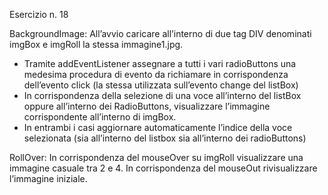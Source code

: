 Esercizio n. 18  

BackgroundImage: All’avvio caricare all’interno di due tag DIV denominati imgBox e imgRoll la stessa immagine1.jpg.

- Tramite addEventListener assegnare a tutti i vari radioButtons una medesima procedura di evento da richiamare in corrispondenza dell’evento click (la stessa utilizzata sull’evento change del listBox)
- In corrispondenza della selezione di una voce all’interno del listBox oppure all’interno dei RadioButtons, visualizzare l’immagine corrispondente all’interno di imgBox.
-	In entrambi i casi aggiornare automaticamente l’indice della voce selezionata (sia all’interno del listbox sia all’interno dei radioButtons)

RollOver:
In corrispondenza del mouseOver su imgRoll visualizzare una immagine casuale tra 2 e 4.
In corrispondenza del mouseOut rivisualizzare l’immagine iniziale.
